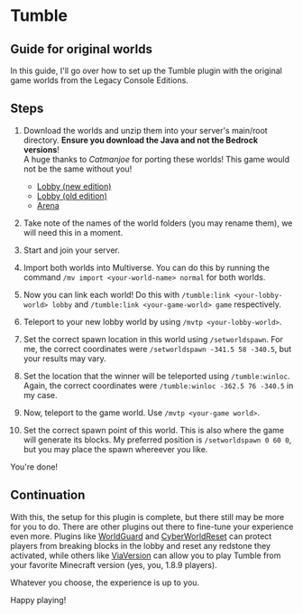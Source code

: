 # Tumble  

## Guide for original worlds  

In this guide, I'll go over how to set up the Tumble plugin with the original game worlds from the Legacy Console Editions.

## Steps  

1. Download the worlds and unzip them into your server's main/root directory. **Ensure you download the Java and not the Bedrock versions**!  
A huge thanks to *Catmanjoe* for porting these worlds! This game would not be the same without you!

    - [Lobby (new edition)](https://mcpedl.com/mc-2017-new-mini-games-lobby-download-map/)  
    - [Lobby (old edition)](https://mcpedl.com/minecraft-2016-classic-mini-games-lobby-map/)  
    - [Arena](https://www.planetminecraft.com/project/minecraft-2016-classic-mini-games-lobby-download-bedrock-edition/)  
2. Take note of the names of the world folders (you may rename them), we will need this in a moment.
3. Start and join your server.
4. Import both worlds into Multiverse. You can do this by running the command ```/mv import <your-world-name> normal``` for both worlds.
5. Now you can link each world! Do this with  ```/tumble:link <your-lobby-world> lobby``` and ```/tumble:link <your-game-world> game``` respectively.  
6. Teleport to your new lobby world by using ```/mvtp <your-lobby-world>```.  
7. Set the correct spawn location in this world using ```/setworldspawn```. For me, the correct coordinates were ```/setworldspawn -341.5 58 -340.5```, but your results may vary.  
8. Set the location that the winner will be teleported using ```/tumble:winloc```. Again, the correct coordinates were ```/tumble:winloc -362.5 76 -340.5``` in my case.  
9. Now, teleport to the game world. Use ```/mvtp <your-game world>```.  
10. Set the correct spawn point of this world. This is also where the game will generate its blocks. My preferred position is ```/setworldspawn 0 60 0```, but you may place the spawn whereever you like.  

You're done!

## Continuation  

With this, the setup for this plugin is complete, but there still may be more for you to do. There are other plugins out there to fine-tune your experience even more. Plugins like [WorldGuard](https://dev.bukkit.org/projects/worldguard) and [CyberWorldReset](https://www.spigotmc.org/resources/cyberworldreset-standard-%E2%9C%A8-regenerate-worlds-scheduled-resets-lag-optimized%E3%80%8C1-8-1-19%E3%80%8D.96834/) can protect players from breaking blocks in the lobby and reset any redstone they activated, while others like [ViaVersion](https://www.spigotmc.org/resources/viaversion.19254/) can allow you to play Tumble from your favorite Minecraft version (yes, you, 1.8.9 players).  

Whatever you choose, the experience is up to you.

Happy playing!
